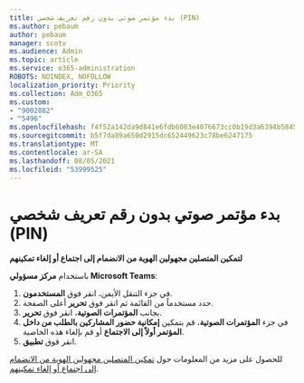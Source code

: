 ```yaml
---
title: بدء مؤتمر صوتي بدون رقم تعريف شخصي (PIN)
ms.author: pebaum
author: pebaum
manager: scotv
ms.audience: Admin
ms.topic: article
ms.service: o365-administration
ROBOTS: NOINDEX, NOFOLLOW
localization_priority: Priority
ms.collection: Adm_O365
ms.custom:
- "9002882"
- "5496"
ms.openlocfilehash: f4f52a142da9d841e6fdb6083e4076673cc0b19d3a6394b58455c3f4f7580f5b
ms.sourcegitcommit: b5f7da89a650d2915dc652449623c78be6247175
ms.translationtype: MT
ms.contentlocale: ar-SA
ms.lasthandoff: 08/05/2021
ms.locfileid: "53999525"
---
```

# <a name="start-an-audio-conference-without-a-pin"></a>بدء مؤتمر صوتي بدون رقم تعريف شخصي (PIN)

**لتمكين المتصلين مجهولين الهوية من الانضمام إلى اجتماع أو إلغاء تمكينهم**

باستخدام **مركز مسؤولي Microsoft Teams**:

1. في جزء التنقل الأيمن، انقر فوق **المستخدمون**.
2. حدد مستخدماً من القائمة ثم انقر فوق **تحرير** أعلى الصفحة.
3. بجانب **المؤتمرات الصوتية**، انقر فوق **تحرير**.
4. في جزء **المؤتمرات الصوتية**، قم بتمكين **إمكانية حضور المشاركين بالطلب من داخل المؤتمر أولاً إلى الاجتماع** أو قم بإلغاء هذه الخاصية.
5. انقر فوق **تطبيق**.

للحصول على مزيد من المعلومات حول [تمكين المتصلين مجهولين الهوية من الانضمام إلى اجتماع أو إلغاء تمكينهم](https://docs.microsoft.com/microsoftteams/start-an-audio-conference-over-the-phone-without-a-pin-in-teams).
